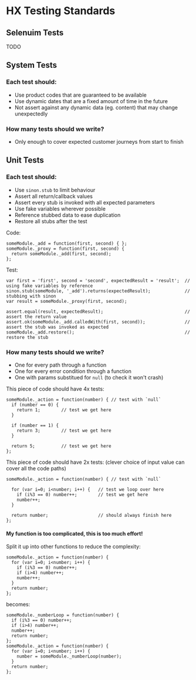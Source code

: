 # HX Testing Standards

## Selenuim Tests

TODO

## System Tests

### Each test should:
* Use product codes that are guaranteed to be available
* Use dynamic dates that are a fixed amount of time in the future
* Not assert against any dynamic data (eg. content) that may change unexpectedly

### How many tests should we write?
* Only enough to cover expected customer journeys from start to finish


## Unit Tests

### Each test should:
* Use `sinon.stub` to limit behaviour
* Assert all return/callback values
* Assert every stub is invoked with all expected parameters
* Use fake variables wherever possible
* Reference stubbed data to ease duplication
* Restore all stubs after the test

Code:
```
someModule._add = function(first, second) { };
someModule._proxy = function(first, second) {
  return someModule._add(first, second);
};
```
Test:
```
var first = 'first', second = 'second', expectedResult = 'result';  // using fake variables by reference
sinon.stub(someModule, '_add').returns(expectedResult);             // stubbing with sinon
var result = someModule._proxy(first, second);

assert.equal(result, expectedResult);                               // assert the return value
assert.ok(someModule._add.calledWith(first, second));               // assert the stub was invoked as expected
someModule._add.restore();                                          // restore the stub
```

### How many tests should we write?

* One for every path through a function
* One for every error condition through a function
* One with params substitued for `null` (to check it won't crash)

This piece of code should have 4x tests:
```
someModule._action = function(number) { // test with `null`
  if (number == 0) {
    return 1;        // test we get here
  }

  if (number == 1) {
    return 3;        // test we get here
  }

  return 5;          // test we get here
};
```

This piece of code should have 2x tests: (clever choice of input value can cover all the code paths)
```
someModule._action = function(number) { // test with `null`

  for (var i=0; i<number; i++) {   // test we loop over here
    if (i%3 == 0) number++;        // test we get here
    number++;
  }

  return number;                   // should always finish here
};
```

#### My function is too complicated, this is too much effort!

Split it up into other functions to reduce the complexity:
```
someModule._action = function(number) {
  for (var i=0; i<number; i++) {
    if (i%3 == 0) number++;
    if (i>4) number++;
    number++;
  }
  return number;
};
```
becomes:
```
someModule._numberLoop = function(number) {
  if (i%3 == 0) number++;
  if (i>4) number++;
  number++;
  return number;
};
someModule._action = function(number) {
  for (var i=0; i<number; i++) {
    number = someModule._numberLoop(number);
  }
  return number;
};
```